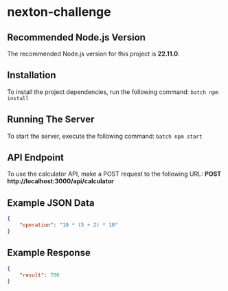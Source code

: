# nexton-challenge
## Recommended Node.js Version
The recommended Node.js version for this project is **22.11.0**.

## Installation
To install the project dependencies, run the following command:
```batch npm install```

## Running The Server
To start the server, execute the following command:
```batch npm start```

## API Endpoint
To use the calculator API, make a POST request to the following URL:
**POST http://localhost:3000/api/calculator**

## Example JSON Data
```json
{
    "operation": "10 * (5 + 2) * 10"
}
```
## Example Response
```json
{
    "result": 700
}
```
